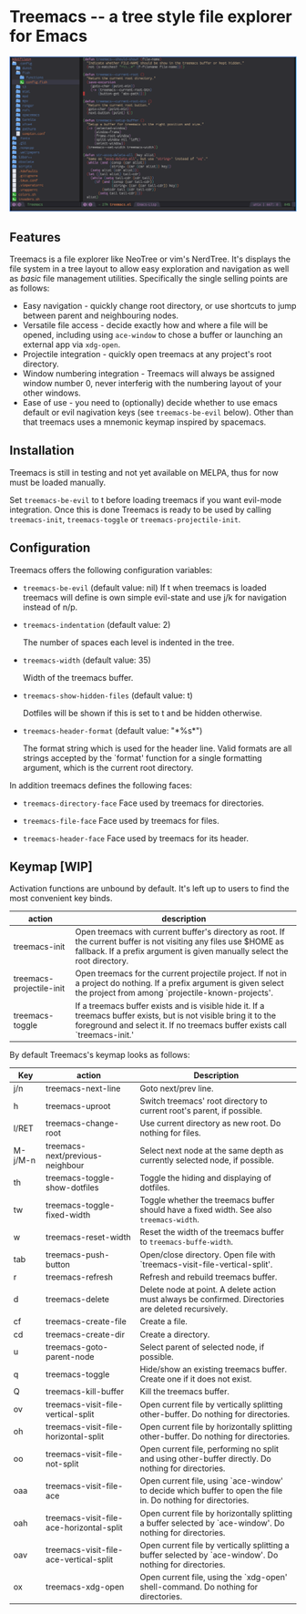 # Treemacs -- a tree style file explorer for Emacs

![](screenshot.png)

## Features

Treemacs is a file explorer like NeoTree or vim's NerdTree. It's displays the file system in a tree layout to allow easy exploration and
navigation as well as *basic* file management utilities. Specifically the single selling points are as follows:

 * Easy navigation - quickly change root directory, or use shortcuts to jump between parent and neighbouring nodes.
 * Versatile file access - decide exactly how and where a file will be opened, including using `ace-window` to chose a buffer or launching
   an external app via `xdg-open`.
 * Projectile integration - quickly open treemacs at any project's root directory.
 * Window numbering integration - Treemacs will always be assigned window number 0, never interferig with the numbering
   layout of your other windows.
 * Ease of use - you need to (optionally) decide whether to use emacs default or evil nagivation keys (see `treemacs-be-evil` below).
   Other than that treemacs uses a mnemonic keymap inspired by spacemacs.

## Installation

 Treemacs is still in testing and not yet available on MELPA, thus for now must be loaded manually.

 Set `treemacs-be-evil` to t before loading treemacs if you want evil-mode integration.
 Once this is done Treemacs is ready to be used by calling `treemacs-init`, `treemacs-toggle` or `treemacs-projectile-init`.

## Configuration

Treemacs offers the following configuration variables:

 * `treemacs-be-evil` (default value: nil)
    If t when treemacs is loaded treemacs will define is own simple evil-state and use j/k for navigation
    instead of n/p.

 * `treemacs-indentation` (default value: 2)

   The number of spaces each level is indented in the tree.

 * `treemacs-width` (default value: 35)

   Width of the treemacs buffer.

 * `treemacs-show-hidden-files` (default value: t)

   Dotfiles will be shown if this is set to t and be hidden otherwise.

 * `treemacs-header-format` (default value: "\*%s\*")

    The format string which is used for the header line. Valid formats are all strings
    accepted by the `format' function for a single formatting argument, which is the current root directory.

In addition treemacs defines the following faces:

 * `treemacs-directory-face`
   Face used by treemacs for directories.

 * `treemacs-file-face`
  Face used by treemacs for files.

 * `treemacs-header-face`
  Face used by treemacs for its header.


## Keymap [WIP]

Activation functions are unbound by default. It's left up to users to find the most convenient key binds.

| action                   | description                                                                                                                                                                                      |
|--------------------------|--------------------------------------------------------------------------------------------------------------------------------------------------------------------------------------------------|
| treemacs-init            | Open treemacs with current buffer's directory as root. If the current buffer is not visiting any files use $HOME as fallback. If a prefix argument is given manually select the root directory.  |
| treemacs-projectile-init | Open treemacs for the current projectile project. If not in a project do nothing. If a prefix argument is given select the project from among `projectile-known-projects'.                       |
| treemacs-toggle          | If a treemacs buffer exists and is visible hide it. If a treemacs buffer exists, but is not visible bring it to the foreground and select it. If no treemacs buffer exists call `treemacs-init.' |

By default Treemacs's keymap looks as follows:

| Key     | action                                   | Description                                                                                                   |
|---------|------------------------------------------|---------------------------------------------------------------------------------------------------------------|
| j/n     | treemacs-next-line                       | Goto next/prev line.                                                                                          |
| h       | treemacs-uproot                          | Switch treemacs' root directory to current root's parent, if possible.                                        |
| l/RET   | treemacs-change-root                     | Use current directory as new root. Do nothing for files.                                                      |
| M-j/M-n | treemacs-next/previous-neighbour         | Select next node at the same depth as currently selected node, if possible.                                   |
| th      | treemacs-toggle-show-dotfiles            | Toggle the hiding and displaying of dotfiles.                                                                 |
| tw      | treemacs-toggle-fixed-width              | Toggle whether the treemacs buffer should have a fixed width. See also `treemacs-width`.                      |
| w       | treemacs-reset-width                     | Reset the width of the treemacs buffer to `treemacs-buffe-width`.                                             |
| tab     | treemacs-push-button                     | Open/close directory. Open file with `treemacs-visit-file-vertical-split'.                                    |
| r       | treemacs-refresh                         | Refresh and rebuild treemacs buffer.                                                                          |
| d       | treemacs-delete                          | Delete node at point. A delete action must always be confirmed. Directories are deleted recursively.          |
| cf      | treemacs-create-file                     | Create a file.                                                                                                |
| cd      | treemacs-create-dir                      | Create a directory.                                                                                           |
| u       | treemacs-goto-parent-node                | Select parent of selected node, if possible.                                                                  |
| q       | treemacs-toggle                          | Hide/show an existing treemacs buffer. Create one if it does not exist.                                       |
| Q       | treemacs-kill-buffer                     | Kill the treemacs buffer.                                                                                     |
| ov      | treemacs-visit-file-vertical-split       | Open current file by vertically splitting other-buffer. Do nothing for directories.                           |
| oh      | treemacs-visit-file-horizontal-split     | Open current file by horizontally splitting other-buffer. Do nothing for directories.                         |
| oo      | treemacs-visit-file-not-split            | Open current file, performing no split and using other-buffer directly. Do nothing for directories.           |
| oaa     | treemacs-visit-file-ace                  | Open current file, using `ace-window' to decide which buffer to open the file in. Do nothing for directories. |
| oah     | treemacs-visit-file-ace-horizontal-split | Open current file by horizontally splitting a buffer selected by `ace-window'. Do nothing for directories.    |
| oav     | treemacs-visit-file-ace-vertical-split   | Open current file by vertically splitting a buffer selected by `ace-window'. Do nothing for directories.      |
| ox      | treemacs-xdg-open                        | Open current file, using the `xdg-open' shell-command. Do nothing for directories.                            |

